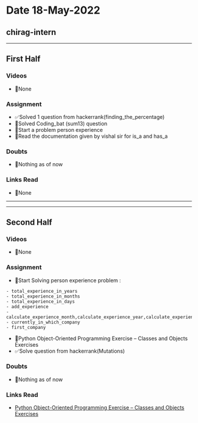 # Date 18-May-2022

## chirag-intern

<hr>

## First Half

### Videos

- 🚫None

### Assignment

- ✅Solved 1 question from hackerrank(finding_the_percentage)
- 🔄Solved Coding_bat (sum13) question
- 🔄Start a problem person experience
- 🔄Read the documentation given by vishal sir for is_a and has_a

### Doubts

- 🚫Nothing as of now

### Links Read

- 🚫None

<hr>
<hr>

## Second Half

### Videos

- 🚫None

### Assignment

- 🔄Start Solving person experience problem :

```
- total_experience_in_years
- total_experience_in_months
- total_experience_in_days
- add_experience
- calculate_experience_month,calculate_experience_year,calculate_experience_days
- currently_in_which_company
- first_company
```

- 🔄Python Object-Oriented Programming Exercise – Classes and Objects Exercises
- ✅Solve question from hackerrank(Mutations)

### Doubts

- 🚫Nothing as of now

### Links Read

- [Python Object-Oriented Programming Exercise – Classes and Objects Exercises
  ](https://www.techgeekbuzz.com/python-object-oriented-programming-exercise/)
